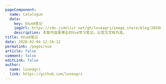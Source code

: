 ```yaml
---
pageComponent: 
  name: Catalogue
  data: 
    key: 《Vue》笔记
    imgUrl: https://cdn.jsdelivr.net/gh/loveagri/image_store/blog/20200204143633.png
    description: 本章内容是博主的Vue学习笔记，以官方文档为准。
title: 《Vue》笔记
date: 2020-02-04 12:16:12
permalink: /pages/vue
article: false
comment: false
editLink: false
author: 
  name: loveagri
  link: https://github.com/loveagri
---
```

